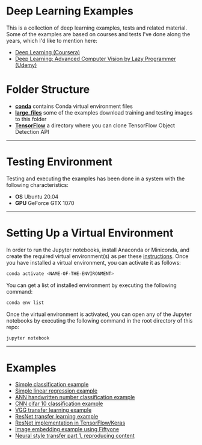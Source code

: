 # Deep Learning Examples

This is a collection of deep learning examples, tests and related material. Some of the examples are based on courses and tests I've done
along the years, which I'd like to mention here:

* [Deep Learning (Coursera)](https://www.coursera.org/specializations/deep-learning?)
* [Deep Learning: Advanced Computer Vision by Lazy Programmer (Udemy)](https://www.udemy.com/course/advanced-computer-vision)

# Folder Structure

* **[conda](./conda/README.md)** contains Conda virtual environment files
* **[large_files](./large_files/README.md)** some of the examples download training and testing images to this folder
* **[TensorFlow](./TensorFlow/README.md)** a directory where you can clone TensorFlow Object Detection API

---

# Testing Environment

Testing and executing the examples has been done in a system with the following characteristics:

* **OS** Ubuntu 20.04
* **GPU** GeForce GTX 1070

---

# Setting Up a Virtual Environment

In order to run the Jupyter notebooks, install Anaconda or Miniconda, and create the required virtual environment(s) as
per these [instructions](./conda/README.md). Once you have installed a virtual environment, you can activate it as follows:

```bash
conda activate <NAME-OF-THE-ENVIRONMENT>
```

You can get a list of installed environment by executing the following command:

```bash
conda env list
```

Once the virtual environment is activated, you can open any of the Jupyter notebooks by
executing the following command in the root directory of this repo:

```bash
jupyter notebook
```

---

# Examples

* [Simple classification example](./simple_classification_example.ipynb)
* [Simple linear regression example](./simple_linear_regression_example.ipynb)
* [ANN handwritten number classification example](./ANN-handwritten-digits-classification.ipynb)
* [CNN cifar 10 classification example](./CNN_cifar_10_classification.ipynb)
* [VGG transfer learning example](./VGG_transfer_learning_fruit_data.ipynb)
* [ResNet transfer learning example](./ResNet_transfer_learning_fruit_data.ipynb)
* [ResNet implementation in TensorFlow/Keras](./ResNet_implementation.ipynb)
* [Image embedding example using Fiftyone](./Fiftyone_image_embedding_example.ipynb)
* [Neural style transfer part 1, reproducing content](./Neural_style_transfer_part_1.ipynb)

